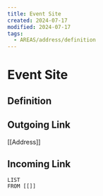 ```yaml
---
title: Event Site
created: 2024-07-17
modified: 2024-07-17
tags:
  - AREAS/address/definition
---
```

# Event Site
## Definition

## Outgoing Link
[[Address]]
## Incoming Link
```dataview
LIST
FROM [[]]
```
